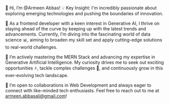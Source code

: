 👋 Hi, I’m @Armeen Abbas!
💡 Key Insight: I'm incredibly passionate about exploring emerging technologies and pushing the boundaries of innovation.

🌱 As a frontend developer with a keen interest in Generative AI, I thrive on staying ahead of the curve by keeping up with the latest trends and advancements. Currently, I’m diving into the fascinating world of data science 📊, aiming to broaden my skill set and apply cutting-edge solutions to real-world challenges.

📱 I’m actively mastering the MERN Stack and advancing my expertise in Generative Artificial Intelligence. My curiosity drives me to seek out exciting opportunities ⚡, tackle complex challenges 💼, and continuously grow in this ever-evolving tech landscape.

🤝 I’m open to collaborations in Web Development and always eager to connect with like-minded tech enthusiasts. Feel free to reach out to me at armeen.abbasali@gmail.com!

